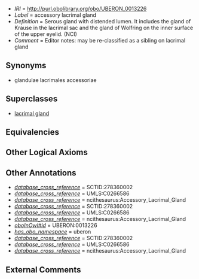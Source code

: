  * *IRI* = http://purl.obolibrary.org/obo/UBERON_0013226
 * *Label* = accessory lacrimal gland
 * *Definition* = Serous gland with distended lumen. It includes the gland of Krause in the lacrimal sac and the gland of Wolfring on the inner surface of the upper eyelid. (NCI)
 * *Comment* = Editor notes: may be re-classified as a sibling on lacrimal gland

## Synonyms

 * glandulae lacrimales accessoriae

## Superclasses

 * [lacrimal gland](../../UBERON/17/UBERON_0001817.md)

## Equivalencies


## Other Logical Axioms


## Other Annotations

 * *[database_cross_reference](../../ef/oboInOwl#hasDbXref.md)* = SCTID:278360002
 * *[database_cross_reference](../../ef/oboInOwl#hasDbXref.md)* = UMLS:C0266586
 * *[database_cross_reference](../../ef/oboInOwl#hasDbXref.md)* = ncithesaurus:Accessory_Lacrimal_Gland
 * *[database_cross_reference](../../ef/oboInOwl#hasDbXref.md)* = SCTID:278360002
 * *[database_cross_reference](../../ef/oboInOwl#hasDbXref.md)* = UMLS:C0266586
 * *[database_cross_reference](../../ef/oboInOwl#hasDbXref.md)* = ncithesaurus:Accessory_Lacrimal_Gland
 * *[oboInOwl#id](../../id/oboInOwl#id.md)* = UBERON:0013226
 * *[has_obo_namespace](../../ce/oboInOwl#hasOBONamespace.md)* = uberon
 * *[database_cross_reference](../../ef/oboInOwl#hasDbXref.md)* = SCTID:278360002
 * *[database_cross_reference](../../ef/oboInOwl#hasDbXref.md)* = UMLS:C0266586
 * *[database_cross_reference](../../ef/oboInOwl#hasDbXref.md)* = ncithesaurus:Accessory_Lacrimal_Gland

## External Comments

